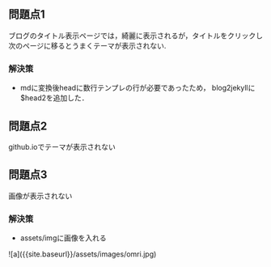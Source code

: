 問題点1
-------

ブログのタイトル表示ページでは，綺麗に表示されるが，タイトルをクリックし次のページに移るとうまくテーマが表示されない.

### 解決策

-   mdに変換後headに数行テンプレの行が必要であったため，
    blog2jekyllに\$head2を追加した．

問題点2
-------

github.ioでテーマが表示されない

### 

問題点3
-------

画像が表示されない

### 解決策

-   assets/imgに画像を入れる

!\[a\]({{site.baseurl}}/assets/images/omri.jpg)
